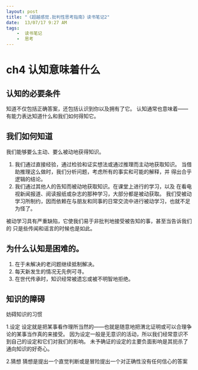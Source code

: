 ```yaml
---
layout: post
title: "《超越感觉.批判性思考指南》读书笔记2"
date:  13/07/17 9:27 AM
tags: 
	-  读书笔记
	-  思考
---
```


# ch4 认知意味着什么
## 认知的必要条件
知道不仅包括正确答案，还包括认识到你以及拥有了它。
认知通常也意味着——有能力表达知道什么和我们如何得知它。

## 我们如何知道

我们能够要么主动、要么被动地获得知识。
1. 我们通过直接经验，通过检验和证实想法或通过推理而主动地获取知识。
当借助推理这么做时，我们分析问题，考虑所有的事实和可能的解释，并
得出合乎逻辑的结论。
2. 我们通过其他人的告知而被动地获取知识。在课堂上进行的学习，以及
在看电视新闻报道、阅读报纸或杂志的那种学习，大部分都是被动获取。
我们受被动学习所制约，因而依赖在与朋友和同事的日常交流中进行被动学习，也就不足为怪了。

被动学习具有严重缺陷，它使我们易于非批判地接受被告知的事，甚至当告诉我们的
只是些传闻和谣言的时候也是如此。

## 为什么认知是困难的。
1. 在于未解决的老问题继续抵制解决。
2. 每天新发生的情况无先例可寻。
3. 在世代传承时，知识经常被遗忘或被不明智地拒绝。

## 知识的障碍
妨碍知识的习惯

1.设定
设定就是把某事看作理所当然的——也就是随意地把渭北证明或可以合理争论的某事当作真的来接受。
    因为设定一般是无意识的活动，所以我们经常意识不到自己的设定和它们对我们的影响。
    未予确证的设定的主要负面影响是其扼杀了通向知识的好奇心。
   

2.猜想
  猜想是提出一个直觉判断或是冒险提出一个对正确性没有任何信心的答案

  
    
           




